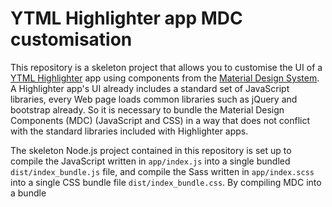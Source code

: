 # YTML Highlighter app MDC customisation

This repository is a skeleton project that allows you to customise the UI of a [YTML Highlighter](https://ytml.com.au/Products/Highlighter) app using components from the [Material Design System](https://material.io/).
A Highlighter app's UI already includes a standard set of JavaScript libraries, every Web page loads common libraries such as jQuery and bootstrap already.
So it is necessary to bundle the Material Design Components (MDC) (JavaScript and CSS) in a way that does not conflict with the standard libraries included with Highlighter apps.

The skeleton Node.js project contained in this repository is set up to compile the JavaScript written in `app/index.js` into a single bundled `dist/index_bundle.js` file, and compile the Sass written in `app/index.scss` into a single CSS bundle file `dist/index_bundle.css`.
By compiling MDC into a bundle 

